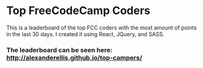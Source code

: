 # Top FreeCodeCamp Coders

This is a leaderboard of the top FCC coders with the most amount of points in the last 30 days.  I created it using React, JQuery, and SASS.  

### The leaderboard can be seen here: http://alexanderellis.github.io/top-campers/
